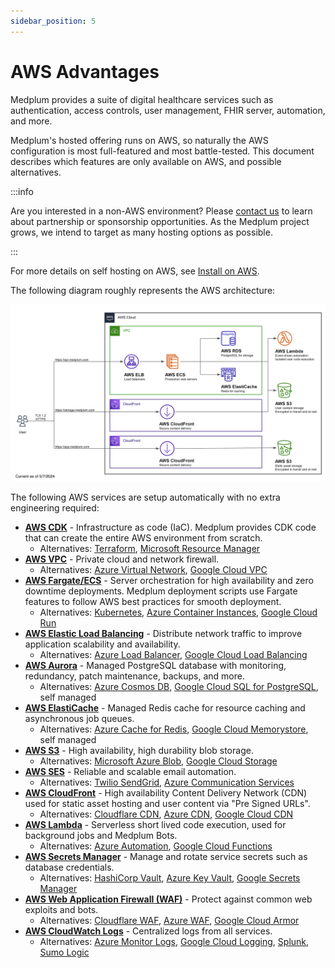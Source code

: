 ```yaml
---
sidebar_position: 5
---
```


# AWS Advantages

Medplum provides a suite of digital healthcare services such as authentication, access controls, user management, FHIR server, automation, and more.

Medplum's hosted offering runs on AWS, so naturally the AWS configuration is most full-featured and most battle-tested. This document describes which features are only available on AWS, and possible alternatives.

:::info

Are you interested in a non-AWS environment? Please [contact us](mailto:hello@medplum.com) to learn about partnership or sponsorship opportunities. As the Medplum project grows, we intend to target as many hosting options as possible.

:::

For more details on self hosting on AWS, see [Install on AWS](./install-on-aws).

The following diagram roughly represents the AWS architecture:

![Medplum AWS Architecture](./medplum-aws-architecture.png)

The following AWS services are setup automatically with no extra engineering required:

- **[AWS CDK](https://aws.amazon.com/cdk/)** - Infrastructure as code (IaC). Medplum provides CDK code that can create the entire AWS environment from scratch.
  - Alternatives: [Terraform](https://www.terraform.io/), [Microsoft Resource Manager](https://learn.microsoft.com/en-us/azure/azure-resource-manager/)
- **[AWS VPC](https://aws.amazon.com/vpc/)** - Private cloud and network firewall.
  - Alternatives: [Azure Virtual Network](https://learn.microsoft.com/en-us/azure/virtual-network/), [Google Cloud VPC](https://cloud.google.com/vpc)
- **[AWS Fargate/ECS](https://aws.amazon.com/fargate/)** - Server orchestration for high availability and zero downtime deployments. Medplum deployment scripts use Fargate features to follow AWS best practices for smooth deployment.
  - Alternatives: [Kubernetes](https://kubernetes.io/), [Azure Container Instances](https://azure.microsoft.com/en-us/products/container-instances/), [Google Cloud Run](https://cloud.google.com/run)
- **[AWS Elastic Load Balancing](https://aws.amazon.com/elasticloadbalancing/)** - Distribute network traffic to improve application scalability and availability.
  - Alternatives: [Azure Load Balancer](https://azure.microsoft.com/en-us/products/load-balancer/), [Google Cloud Load Balancing](https://cloud.google.com/load-balancing)
- **[AWS Aurora](https://aws.amazon.com/rds/aurora/)** - Managed PostgreSQL database with monitoring, redundancy, patch maintenance, backups, and more.
  - Alternatives: [Azure Cosmos DB](https://azure.microsoft.com/en-us/products/cosmos-db/), [Google Cloud SQL for PostgreSQL](https://cloud.google.com/sql/docs/postgres), self managed
- **[AWS ElastiCache](https://aws.amazon.com/elasticache/)** - Managed Redis cache for resource caching and asynchronous job queues.
  - Alternatives: [Azure Cache for Redis](https://learn.microsoft.com/en-us/azure/azure-cache-for-redis/cache-overview), [Google Cloud Memorystore](https://cloud.google.com/memorystore), self managed
- **[AWS S3](https://aws.amazon.com/s3/)** - High availability, high durability blob storage.
  - Alternatives: [Microsoft Azure Blob](https://azure.microsoft.com/en-us/products/storage/blobs/), [Google Cloud Storage](https://cloud.google.com/storage)
- **[AWS SES](https://aws.amazon.com/ses/)** - Reliable and scalable email automation.
  - Alternatives: [Twilio SendGrid](#), [Azure Communication Services](https://azure.microsoft.com/en-us/products/communication-services/)
- **[AWS CloudFront](https://aws.amazon.com/cloudfront/)** - High availability Content Delivery Network (CDN) used for static asset hosting and user content via "Pre Signed URLs".
  - Alternatives: [Cloudflare CDN](https://www.cloudflare.com/cdn/), [Azure CDN](https://azure.microsoft.com/en-us/products/cdn/), [Google Cloud CDN](https://cloud.google.com/cdn)
- **[AWS Lambda](https://aws.amazon.com/lambda/)** - Serverless short lived code execution, used for background jobs and Medplum Bots.
  - Alternatives: [Azure Automation](https://learn.microsoft.com/en-us/azure/automation/), [Google Cloud Functions](https://cloud.google.com/functions)
- **[AWS Secrets Manager](https://aws.amazon.com/secrets-manager/)** - Manage and rotate service secrets such as database credentials.
  - Alternatives: [HashiCorp Vault](https://www.vaultproject.io/), [Azure Key Vault](https://azure.microsoft.com/en-us/products/key-vault/), [Google Secrets Manager](https://cloud.google.com/secret-manager)
- **[AWS Web Application Firewall (WAF)](https://aws.amazon.com/waf/)** - Protect against common web exploits and bots.
  - Alternatives: [Cloudflare WAF](https://www.cloudflare.com/waf/), [Azure WAF](https://azure.microsoft.com/en-us/products/web-application-firewall/), [Google Cloud Armor](https://cloud.google.com/armor)
- **[AWS CloudWatch Logs](https://aws.amazon.com/cloudwatch/)** - Centralized logs from all services.
  - Alternatives: [Azure Monitor Logs](https://learn.microsoft.com/en-us/azure/azure-monitor/logs/data-platform-logs), [Google Cloud Logging](https://cloud.google.com/logging), [Splunk](https://www.splunk.com/), [Sumo Logic](https://www.sumologic.com/)
